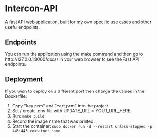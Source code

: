 # Intercon-API
A fast API web application, built for my own specific use cases and other useful endpoints.

## Endpoints
You can run the application using the make command and then go to http://127.0.0.1:8000/docs/ in your web browser to see the Fast API endpoints.

## Deployment
If you wish to deploy on a different port then change the values in the Dockerfile.
1. Copy "key.pem" and "cert.pem" into the project.
2. Set / create .env file with UPDATE_URL = YOUR_URL_HERE
3. Run: `make build`
4. Record the image name that was printed.
4. Start the container: `sudo docker run -d --restart unless-stopped -p 443:443 container_name`
